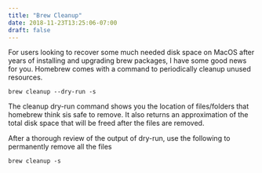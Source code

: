```yaml
---
title: "Brew Cleanup"
date: 2018-11-23T13:25:06-07:00
draft: false
---
```


For users looking to recover some much needed disk space on
MacOS after years of installing and upgrading brew packages,
I have some good news for you. Homebrew comes with a command to 
periodically cleanup unused resources.

```
brew cleanup --dry-run -s
```

The cleanup dry-run command shows you the location of files/folders
that homebrew think sis safe to remove. It also returns an approximation
of the total disk space that will be freed after the files are removed.

After a thorough review of the output of dry-run,
use the following to permanently remove all the files

```
brew cleanup -s
```
